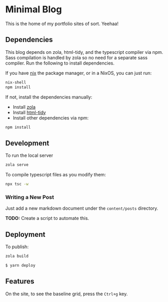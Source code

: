 # Minimal Blog

This is the home of my portfolio sites of sort. Yeehaa!

## Dependencies

This blog depends on zola, html-tidy, and the typescript compiler via npm. Sass
compilation is handled by zola so no need for a separate sass compiler. Run the
following to install dependencies.

If you have [nix](https://nixos.org/) the package manager, or in a NixOS, you
can just run:

```sh
nix-shell
npm install
```

If not, install the dependencies manually:

- Install [zola](https://www.getzola.org/documentation/getting-started/installation/)
- Install [html-tidy](https://www.html-tidy.org/)
- Install other dependencies via npm:

```sh
npm install
```

## Development

To run the local server

```sh
zola serve
```

To compile typescript files as you modify them:

```sh
npx tsc -w
```

### Writing a New Post

Just add a new markdown document under the `content/posts` directory.

**TODO:** Create a script to automate this.


## Deployment

To publish:

```sh
zola build
```

```bash
$ yarn deploy
```

## Features

On the site, to see the baseline grid, press the `Ctrl+g` key.

